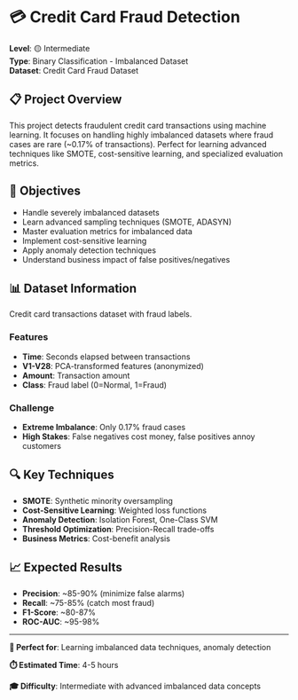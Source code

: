 # 💳 Credit Card Fraud Detection

**Level**: 🟡 Intermediate  
**Type**: Binary Classification - Imbalanced Dataset  
**Dataset**: Credit Card Fraud Dataset

## 📋 Project Overview

This project detects fraudulent credit card transactions using machine learning. It focuses on handling highly imbalanced datasets where fraud cases are rare (~0.17% of transactions). Perfect for learning advanced techniques like SMOTE, cost-sensitive learning, and specialized evaluation metrics.

## 🎯 Objectives

- Handle severely imbalanced datasets
- Learn advanced sampling techniques (SMOTE, ADASYN)
- Master evaluation metrics for imbalanced data
- Implement cost-sensitive learning
- Apply anomaly detection techniques
- Understand business impact of false positives/negatives

## 📊 Dataset Information

Credit card transactions dataset with fraud labels.

### Features
- **Time**: Seconds elapsed between transactions
- **V1-V28**: PCA-transformed features (anonymized)
- **Amount**: Transaction amount
- **Class**: Fraud label (0=Normal, 1=Fraud)

### Challenge
- **Extreme Imbalance**: Only 0.17% fraud cases
- **High Stakes**: False negatives cost money, false positives annoy customers

## 🔍 Key Techniques

- **SMOTE**: Synthetic minority oversampling
- **Cost-Sensitive Learning**: Weighted loss functions
- **Anomaly Detection**: Isolation Forest, One-Class SVM
- **Threshold Optimization**: Precision-Recall trade-offs
- **Business Metrics**: Cost-benefit analysis

## 📈 Expected Results

- **Precision**: ~85-90% (minimize false alarms)
- **Recall**: ~75-85% (catch most fraud)
- **F1-Score**: ~80-87%
- **ROC-AUC**: ~95-98%

---

**🎯 Perfect for**: Learning imbalanced data techniques, anomaly detection

**⏱️ Estimated Time**: 4-5 hours

**🎓 Difficulty**: Intermediate with advanced imbalanced data concepts
